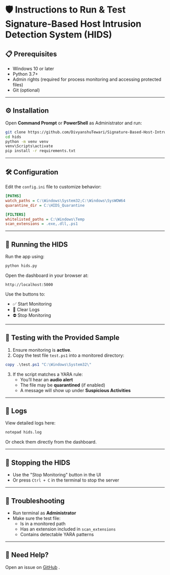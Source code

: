 # 🛡️ Instructions to Run & Test Signature-Based Host Intrusion Detection System (HIDS)

## 📋 Prerequisites

- Windows 10 or later
- Python 3.7+
- Admin rights (required for process monitoring and accessing protected files)
- Git (optional)

---

## ⚙️ Installation

Open **Command Prompt** or **PowerShell** as Administrator and run:

```bash
git clone https://github.com/DivyanshuTewari/Signature-Based-Host-Intrusion-Detection-System.git
cd hids
python -m venv venv
venv\Scripts\activate
pip install -r requirements.txt
```

---

## 🛠️ Configuration

Edit the `config.ini` file to customize behavior:

```ini
[PATHS]
watch_paths = C:\Windows\System32;C:\Windows\SysWOW64
quarantine_dir = C:\HIDS_Quarantine

[FILTERS]
whitelisted_paths = C:\Windows\Temp
scan_extensions = .exe,.dll,.ps1
```

---

## 🚀 Running the HIDS

Run the app using:

```bash
python hids.py
```

Open the dashboard in your browser at:

```
http://localhost:5000
```

Use the buttons to:
- ✅ Start Monitoring
- 🔄 Clear Logs
- ⛔ Stop Monitoring

---

## 🧪 Testing with the Provided Sample

1. Ensure monitoring is **active**.
2. Copy the test file `test.ps1` into a monitored directory:

```powershell
copy .\test.ps1 "C:\Windows\System32\"
```

3. If the script matches a YARA rule:
   - You’ll hear an **audio alert**
   - The file may be **quarantined** (if enabled)
   - A message will show up under **Suspicious Activities**

---

## 📜 Logs

View detailed logs here:

```bash
notepad hids.log
```

Or check them directly from the dashboard.

---

## 🛑 Stopping the HIDS

- Use the "Stop Monitoring" button in the UI
- Or press `Ctrl + C` in the terminal to stop the server

---

## 🧯 Troubleshooting

- Run terminal as **Administrator**
- Make sure the test file:
  - Is in a monitored path
  - Has an extension included in `scan_extensions`
  - Contains detectable YARA patterns

---

## 🙋 Need Help?

Open an issue on [GitHub](https://github.com/DivyanshuTewari/Signature-Based-Host-Intrusion-Detection-System/issues) .
